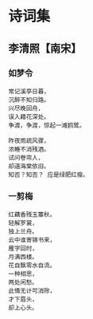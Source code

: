 # 诗词集

## 李清照【南宋】

### 如梦令

```
常记溪亭日暮，  
沉醉不知归路。  
兴尽晚回舟，  
误入藉花深处。  
争渡，争渡，惊起一滩鸥鹭。
```

```
昨夜雨疏风骤，  
浓睡不消残酒。  
试问卷帘人，  
却道海棠依旧。  
知否？知否？ 应是绿肥红瘦。
```

### 一剪梅

```
红藕香残玉簟秋。  
轻解罗裳，  
独上兰舟。  
云中谁寄锦书来，  
雁字回时，  
月满西楼。  
花自飘零水自流。 
一种相思，  
两处闲愁。  
此情无计可消除，  
才下眉头，  
却上心头。  
```